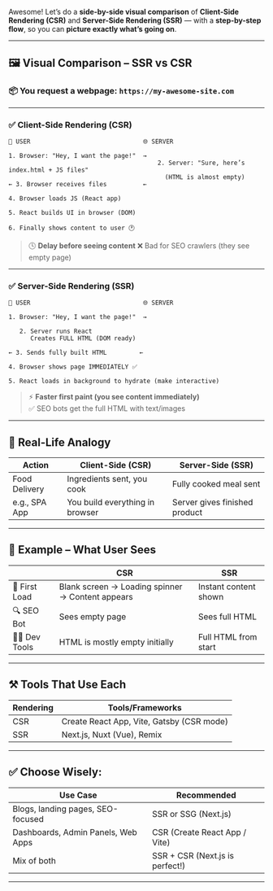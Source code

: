 Awesome! Let’s do a **side-by-side visual comparison** of **Client-Side Rendering (CSR)** and **Server-Side Rendering (SSR)** — with a **step-by-step flow**, so you can **picture exactly what’s going on**.

---

## 🖼️ **Visual Comparison – SSR vs CSR**

### 📦 You request a webpage: `https://my-awesome-site.com`

---

### ✅ **Client-Side Rendering (CSR)**

```
👤 USER                               🌐 SERVER

1. Browser: "Hey, I want the page!"  →  
                                         2. Server: "Sure, here’s index.html + JS files"
                                           (HTML is almost empty)
← 3. Browser receives files          ←  

4. Browser loads JS (React app)

5. React builds UI in browser (DOM)

6. Finally shows content to user 🕐
```

> 🕓 **Delay before seeing content**
> ❌ Bad for SEO crawlers (they see empty page)

---

### ✅ **Server-Side Rendering (SSR)**

```
👤 USER                               🌐 SERVER

1. Browser: "Hey, I want the page!"  →

   2. Server runs React
      Creates FULL HTML (DOM ready)

← 3. Sends fully built HTML         ←

4. Browser shows page IMMEDIATELY ✅

5. React loads in background to hydrate (make interactive)
```

> ⚡ **Faster first paint (you see content immediately)**  
> ✅ SEO bots get the full HTML with text/images

---

## 🧠 Real-Life Analogy

| Action | Client-Side (CSR) | Server-Side (SSR) |
|--------|------------------|-------------------|
| Food Delivery | Ingredients sent, you cook | Fully cooked meal sent |
| e.g., SPA App | You build everything in browser | Server gives finished product |

---

## 📱 Example – What User Sees

| | CSR | SSR |
|--|-----|-----|
| 🧾 First Load | Blank screen → Loading spinner → Content appears | Instant content shown |
| 🔍 SEO Bot | Sees empty page | Sees full HTML |
| 🧑‍💻 Dev Tools | HTML is mostly empty initially | Full HTML from start |

---

## ⚒ Tools That Use Each

| Rendering | Tools/Frameworks |
|-----------|------------------|
| CSR | Create React App, Vite, Gatsby (CSR mode) |
| SSR | Next.js, Nuxt (Vue), Remix |

---

## ✅ Choose Wisely:

| Use Case | Recommended |
|----------|-------------|
| Blogs, landing pages, SEO-focused | SSR or SSG (Next.js) |
| Dashboards, Admin Panels, Web Apps | CSR (Create React App / Vite) |
| Mix of both | SSR + CSR (Next.js is perfect!) |

---

